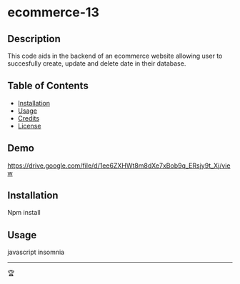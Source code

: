 # ecommerce-13

## Description
This code aids in the backend of an ecommerce website allowing user to succesfully create, update and delete date in their database.

## Table of Contents
- [Installation](#installation)
- [Usage](#usage)
- [Credits](#credits)
- [License](#license)
## Demo
https://drive.google.com/file/d/1ee6ZXHWt8m8dXe7xBob9q_ERsjy9t_Xj/view

## Installation
Npm install


## Usage
javascript
insomnia



---

🏆 
